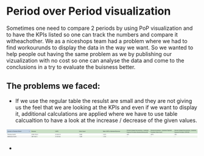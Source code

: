 # Period over Period visualization

Sometimes one need to compare 2 periods by using PoP visualization and to have the KPIs listed so one can track the numbers and compare it witheachother. We as a niceshops team had a problem where we had to find workourunds to display the data in the way we want. So we wanted to help people out having the same problem as we by publishing our vizualization with no cost so one can analyse the data and come to the conclusions in a try to evaluate the buisness better. 

## The problems we faced:

- If we use the regular table the resulst are small and they are not giving us the feel that we are looking at the KPIs and even if we want to display it, additional calculations are applied where we have to use table calcualtion to have a look at the increase / decrease of the given values.

![table](https://github.com/MilanKacar/viz-period_over_period/blob/main/doc/table_viz.png?raw=true)

- 
